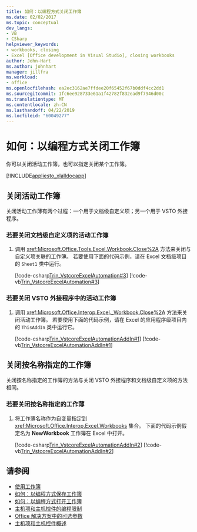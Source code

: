 ```yaml
---
title: 如何：以编程方式关闭工作簿
ms.date: 02/02/2017
ms.topic: conceptual
dev_langs:
- VB
- CSharp
helpviewer_keywords:
- workbooks, closing
- Excel [Office development in Visual Studio], closing workbooks
author: John-Hart
ms.author: johnhart
manager: jillfra
ms.workload:
- office
ms.openlocfilehash: ea2ec3162ae7ffdee20f65452f67b0ddf4cc2dd1
ms.sourcegitcommit: 1fc6ee928733e61a1f42782f832ead9f7946d00c
ms.translationtype: MT
ms.contentlocale: zh-CN
ms.lasthandoff: 04/22/2019
ms.locfileid: "60049277"
---
```

# <a name="how-to-programmatically-close-workbooks"></a>如何：以编程方式关闭工作簿
  你可以关闭活动工作簿，也可以指定关闭某个工作簿。

 [!INCLUDE[appliesto_xlalldocapp](../vsto/includes/appliesto-xlalldocapp-md.md)]

## <a name="close-the-active-workbook"></a>关闭活动工作簿
 关闭活动工作薄有两个过程：一个用于文档级自定义项；另一个用于 VSTO 外接程序。

### <a name="to-close-the-active-workbook-in-a-document-level-customization"></a>若要关闭文档级自定义项的活动工作簿

1. 调用 <xref:Microsoft.Office.Tools.Excel.Workbook.Close%2A> 方法来关闭与自定义项关联的工作簿。 若要使用下面的代码示例，请在 Excel 文档级项目的 `Sheet1` 类中运行。

     [!code-csharp[Trin_VstcoreExcelAutomation#3](../vsto/codesnippet/CSharp/Trin_VstcoreExcelAutomationCS/Sheet1.cs#3)]
     [!code-vb[Trin_VstcoreExcelAutomation#3](../vsto/codesnippet/VisualBasic/Trin_VstcoreExcelAutomation/Sheet1.vb#3)]

### <a name="to-close-the-active-workbook-in-a-vsto-add-in"></a>若要关闭 VSTO 外接程序中的活动工作簿

1. 调用 <xref:Microsoft.Office.Interop.Excel._Workbook.Close%2A> 方法来关闭活动工作簿。 若要使用下面的代码示例，请在 Excel 的应用程序级项目内的 `ThisAddIn` 类中运行它。

     [!code-csharp[Trin_VstcoreExcelAutomationAddIn#1](../vsto/codesnippet/CSharp/trin_vstcoreexcelautomationaddin/ThisAddIn.cs#1)]
     [!code-vb[Trin_VstcoreExcelAutomationAddIn#1](../vsto/codesnippet/VisualBasic/trin_vstcoreexcelautomationaddin/ThisAddIn.vb#1)]

## <a name="close-a-workbook-that-you-specify-by-name"></a>关闭按名称指定的工作簿
 关闭按名称指定的工作簿的方法与关闭 VSTO 外接程序和文档级自定义项的方法相同。

### <a name="to-close-a-workbook-that-you-specify-by-name"></a>若要关闭按名称指定的工作薄

1. 将工作薄名称作为自变量指定到 <xref:Microsoft.Office.Interop.Excel.Workbooks> 集合。 下面的代码示例假定名为 **NewWorkbook** 工作簿在 Excel 中打开。

     [!code-csharp[Trin_VstcoreExcelAutomationAddIn#2](../vsto/codesnippet/CSharp/trin_vstcoreexcelautomationaddin/ThisAddIn.cs#2)]
     [!code-vb[Trin_VstcoreExcelAutomationAddIn#2](../vsto/codesnippet/VisualBasic/trin_vstcoreexcelautomationaddin/ThisAddIn.vb#2)]

## <a name="see-also"></a>请参阅
- [使用工作簿](../vsto/working-with-workbooks.md)
- [如何：以编程方式保存工作簿](../vsto/how-to-programmatically-save-workbooks.md)
- [如何：以编程方式打开工作簿](../vsto/how-to-programmatically-open-workbooks.md)
- [主机项和主机控件的编程限制](../vsto/programmatic-limitations-of-host-items-and-host-controls.md)
- [Office 解决方案中的可选参数](../vsto/optional-parameters-in-office-solutions.md)
- [主机项和主机控件概述](../vsto/host-items-and-host-controls-overview.md)
